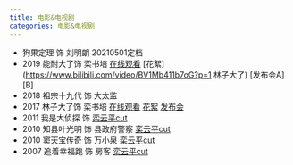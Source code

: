 ```yaml
---
title: 电影&电视剧
categories: 电影&电视剧
---
```


+ 狗果定理 饰 刘明朗 20210501定档
+ 2019 能耐大了饰 栾书培 [在线观看]() [花絮](https://www.bilibili.com/video/BV1Mb411b7oG?p=1 林子大了) [发布会A] [B]
+ 2018 祖宗十九代 饰 大太监 
+ 2017 林子大了饰 栾书培 [在线观看]() [花絮]() [发布会](https://m.weibo.cn/5861476453/4617518667269040)
+ 2011 我是大侦探 饰  [栾云平cut]()
+ 2010 知县叶光明 饰 县政府警察 [栾云平cut]()
+ 2010 窦天宝传奇 饰 万小泉 [栾云平cut]()
+ 2007 追着幸福跑 饰 房客 [栾云平cut]()